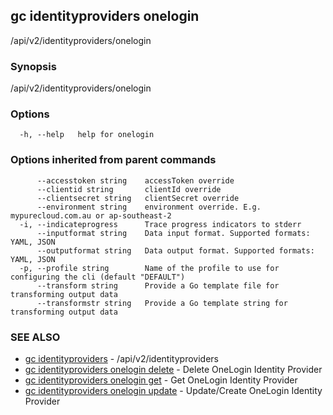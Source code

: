 ## gc identityproviders onelogin

/api/v2/identityproviders/onelogin

### Synopsis

/api/v2/identityproviders/onelogin

### Options

```
  -h, --help   help for onelogin
```

### Options inherited from parent commands

```
      --accesstoken string    accessToken override
      --clientid string       clientId override
      --clientsecret string   clientSecret override
      --environment string    environment override. E.g. mypurecloud.com.au or ap-southeast-2
  -i, --indicateprogress      Trace progress indicators to stderr
      --inputformat string    Data input format. Supported formats: YAML, JSON
      --outputformat string   Data output format. Supported formats: YAML, JSON
  -p, --profile string        Name of the profile to use for configuring the cli (default "DEFAULT")
      --transform string      Provide a Go template file for transforming output data
      --transformstr string   Provide a Go template string for transforming output data
```

### SEE ALSO

* [gc identityproviders](gc_identityproviders.html)	 - /api/v2/identityproviders
* [gc identityproviders onelogin delete](gc_identityproviders_onelogin_delete.html)	 - Delete OneLogin Identity Provider
* [gc identityproviders onelogin get](gc_identityproviders_onelogin_get.html)	 - Get OneLogin Identity Provider
* [gc identityproviders onelogin update](gc_identityproviders_onelogin_update.html)	 - Update/Create OneLogin Identity Provider


